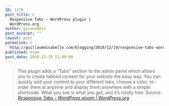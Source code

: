 ```yaml
---
ID: 1170
post_title: >
  Responsive Tabs – WordPress plugin |
  WordPress.org
author: gicomadmin
post_excerpt: ""
layout: post
permalink: >
  http://guillaumeisabelle.com/blogging/2019/12/19/responsive-tabs-wordpress-plugin-wordpress-org/
published: true
post_date: 2019-12-19 11:49:59
---
```

> This plugin adds a “Tabs” section to the admin panel which allows you to create tabbed content for your website the easy way. You can quickly add your content to your different tabs, choose a color, re-order them at anytime and display them anywhere with a simple shortcode. What you see is what you get, and it’s totally free. Source: *[Responsive Tabs – WordPress plugin | WordPress.org][1]*

 [1]: https://wordpress.org/plugins/responsive-tabs/